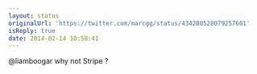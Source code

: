 ```yaml
---
layout: status
originalUrl: 'https://twitter.com/marcgg/status/434280528079257601'
isReply: true
date: 2014-02-14 10:58:41
---
```


@liamboogar why not Stripe ?
